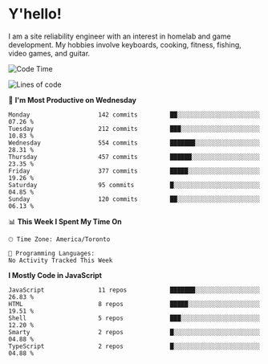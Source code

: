 # Y'hello!
I am a site reliability engineer with an interest in homelab and game development.
My hobbies involve keyboards, cooking, fitness, fishing, video games, and guitar.

<!--START_SECTION:waka-->
![Code Time](http://img.shields.io/badge/Code%20Time-94%20hrs%2054%20mins-blue)

![Lines of code](https://img.shields.io/badge/From%20Hello%20World%20I%27ve%20Written-3.2%20million%20lines%20of%20code-blue)

📅 **I'm Most Productive on Wednesday** 

```text
Monday                   142 commits         ██░░░░░░░░░░░░░░░░░░░░░░░   07.26 % 
Tuesday                  212 commits         ███░░░░░░░░░░░░░░░░░░░░░░   10.83 % 
Wednesday                554 commits         ███████░░░░░░░░░░░░░░░░░░   28.31 % 
Thursday                 457 commits         ██████░░░░░░░░░░░░░░░░░░░   23.35 % 
Friday                   377 commits         █████░░░░░░░░░░░░░░░░░░░░   19.26 % 
Saturday                 95 commits          █░░░░░░░░░░░░░░░░░░░░░░░░   04.85 % 
Sunday                   120 commits         ██░░░░░░░░░░░░░░░░░░░░░░░   06.13 % 
```


📊 **This Week I Spent My Time On** 

```text
🕑︎ Time Zone: America/Toronto

💬 Programming Languages: 
No Activity Tracked This Week
```

**I Mostly Code in JavaScript** 

```text
JavaScript               11 repos            ███████░░░░░░░░░░░░░░░░░░   26.83 % 
HTML                     8 repos             █████░░░░░░░░░░░░░░░░░░░░   19.51 % 
Shell                    5 repos             ███░░░░░░░░░░░░░░░░░░░░░░   12.20 % 
Smarty                   2 repos             █░░░░░░░░░░░░░░░░░░░░░░░░   04.88 % 
TypeScript               2 repos             █░░░░░░░░░░░░░░░░░░░░░░░░   04.88 % 
```




<!--END_SECTION:waka-->
